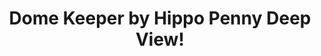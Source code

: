 ---
title: Dome Keeper by Hippo Penny Deep View!
layout: scoredetail
permalink: /meta-score/dome-keeper
header:
  teaser: /assets/images/dome-keeper.jpg
  video:
    id: UWYHV4RrXu0
    provider: youtube
---